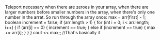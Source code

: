 Teleport necessary when there are zeroes in your array, when there are larger numbers before smaller numbers in the array, when there's only one number in the arrat.
So run through the array once:
max = arr[first] - 1;
boolean increment = false;
if (arr.length > 1) {
    for (int i = 0; i < arr.length; i++) {
        if (arr[i] == 0) {
            increment == true;
        }
        else if (increment == true) {
            max += arr[i];
        }
    }
}
cout << max;;
//That's basically it

